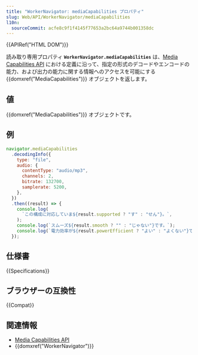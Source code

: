 ```yaml
---
title: "WorkerNavigator: mediaCapabilities プロパティ"
slug: Web/API/WorkerNavigator/mediaCapabilities
l10n:
  sourceCommit: acfe8c9f1f4145f77653a2bc64a9744b001358dc
---
```


{{APIRef("HTML DOM")}}

読み取り専用プロパティ **`WorkerNavigator.mediaCapabilities`** は、[Media Capabilities API](/ja/docs/Web/API/Media_Capabilities_API) における定義に沿って、指定の形式のデコードやエンコードの能力、および出力の能力に関する情報へのアクセスを可能にする {{domxref("MediaCapabilities")}} オブジェクトを返します。

## 値

{{domxref("MediaCapabilities")}} オブジェクトです。

## 例

```js
navigator.mediaCapabilities
  .decodingInfo({
    type: "file",
    audio: {
      contentType: "audio/mp3",
      channels: 2,
      bitrate: 132700,
      samplerate: 5200,
    },
  })
  .then((result) => {
    console.log(
      `この構成に対応していま${result.supported ? "す" : "せん"}。`,
    );
    console.log(`スムーズ${result.smooth ? "" : "じゃない"}です。`);
    console.log(`電力効率が${result.powerEfficient ? "よい" : "よくない"}です。`);
  });
```

## 仕様書

{{Specifications}}

## ブラウザーの互換性

{{Compat}}

## 関連情報

- [Media Capabilities API](/ja/docs/Web/API/Media_Capabilities_API)
- {{domxref("WorkerNavigator")}}
